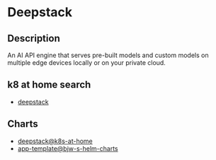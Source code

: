# Deepstack

## Description

An AI API engine that serves pre-built models and custom models on multiple edge devices locally or on your private cloud.

## k8 at home search

- [deepstack](https://nanne.dev/k8s-at-home-search/#/deepstack)

## Charts

- [deepstack@k8s-at-home](https://k8s-at-home.com/charts/)
- [app-template@bjw-s-helm-charts](https://bjw-s.github.io/helm-charts/)
